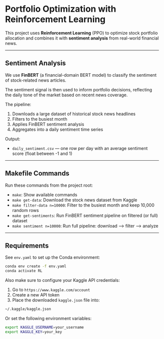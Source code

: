 # Portfolio Optimization with Reinforcement Learning

This project uses **Reinforcement Learning** (PPO) to optimize stock portfolio allocation and combines it with **sentiment analysis** from real-world financial news.

---

## Sentiment Analysis

We use **FinBERT** (a financial-domain BERT model) to classify the sentiment of stock-related news articles.

The sentiment signal is then used to inform portfolio decisions, reflecting the daily tone of the market based on recent news coverage.

The pipeline:

1. Downloads a large dataset of historical stock news headlines
2. Filters to the busiest month
3. Applies FinBERT sentiment analysis
4. Aggregates into a daily sentiment time series

Output:

- `daily_sentiment.csv` — one row per day with an average sentiment score (float between -1 and 1)

---

## Makefile Commands

Run these commands from the project root:

- `make`: Show available commands
- `make get-data`: Download the stock news dataset from Kaggle
- `make filter-data n=10000`: Filter to the busiest month and keep 10,000 random rows
- `make get-sentiments`: Run FinBERT sentiment pipeline on filtered (or full) dataset
- `make sentiment n=10000`: Run full pipeline: download --> filter --> analyze

---

## Requirements

See `env.yaml` to set up the Conda environment:

```bash
conda env create -f env.yaml
conda activate RL
```

Also make sure to configure your Kaggle API credentials:

1. Go to `https://www.kaggle.com/account`
2. Create a new API token
3. Place the downloaded `kaggle.json` file into:

```bash
~/.kaggle/kaggle.json
```

Or set the following environment variables:

```bash
export KAGGLE_USERNAME=your_username
export KAGGLE_KEY=your_key
```
